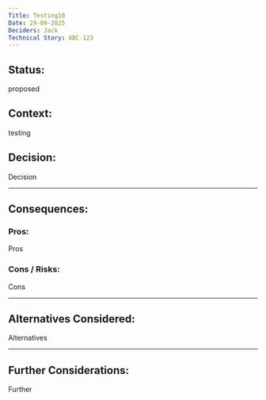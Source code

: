 ```yaml
---
Title: Testing10
Date: 29-09-2025
Deciders: Jack
Technical Story: ABC-123
---
```


## Status:
proposed

## Context:
testing

## Decision:
Decision

---

## Consequences:

### Pros:
Pros

### Cons / Risks:
Cons

---

## Alternatives Considered:
Alternatives

---

## Further Considerations:
Further

